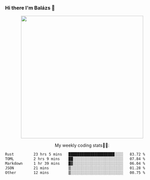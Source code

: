 ### Hi there I'm Balázs 👋
  
<p align="center">
  <img width="400" src="https://github-readme-stats.vercel.app/api/top-langs/?username=bkutasi&size_weight=0.5&count_weight=0.5&hide=jupyter%20notebook&layout=compact&theme=tokyonight">
</p>
<p align="center">
My weekly coding stats👨‍💻:
</p>
<!--START_SECTION:waka-->

```txt
Rust         23 hrs 5 mins   █████████████████████░░░░   83.72 %
TOML         2 hrs 9 mins    ██░░░░░░░░░░░░░░░░░░░░░░░   07.84 %
Markdown     1 hr 39 mins    █▓░░░░░░░░░░░░░░░░░░░░░░░   06.04 %
JSON         21 mins         ▒░░░░░░░░░░░░░░░░░░░░░░░░   01.28 %
Other        12 mins         ▒░░░░░░░░░░░░░░░░░░░░░░░░   00.75 %
```

<!--END_SECTION:waka-->



<!--
**bkutasi/bkutasi** is a ✨ _special_ ✨ repository because its `README.md` (this file) appears on your GitHub profile.

Here are some ideas to get you started:

- 🔭 I’m currently working on ...
- 🌱 I’m currently learning ...
- 👯 I’m looking to collaborate on ...
- 🤔 I’m looking for help with ...
- 💬 Ask me about ...
- 📫 How to reach me: ...
- 😄 Pronouns: ...
- ⚡ Fun fact: ...
-->

